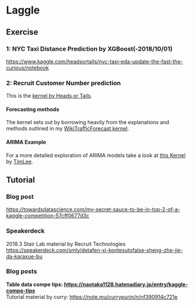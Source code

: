 # Laggle

## Exercise
### 1: NYC Taxi Distance Prediction by XGBoost(-2018/10/01)  
https://www.kaggle.com/headsortails/nyc-taxi-eda-update-the-fast-the-curious/notebook  

### 2: Recruit Customer Number prediction   
This is the [kernel by Heads or Tails](https://www.kaggle.com/headsortails/be-my-guest-recruit-restaurant-eda/data).  

#### Forecasting methods  
The kernel sets out by borrowing heavily from the explanations and methods outlined in my [WikiTrafficForecast kernel](https://www.kaggle.com/headsortails/wiki-traffic-forecast-exploration-wtf-eda).  

#### ARIMA Example  
For a more detailed exploration of ARIMA models take a look at [this Kernel](https://www.kaggle.com/timolee/feeling-hungry-a-beginner-s-guide-to-arima-models) by [TimLee](https://www.kaggle.com/timolee).  



## Tutorial
### Blog post
https://towardsdatascience.com/my-secret-sauce-to-be-in-top-2-of-a-kaggle-competition-57cff0677d3c  

### Speakerdeck
2018.3 Stair Lab material by Recruit Technologies  
https://speakerdeck.com/smly/detafen-xi-kontesutofalse-sheng-zhe-jie-da-karaxue-bu  

### Blog posts
**Table data compe tips: https://naotaka1128.hatenadiary.jp/entry/kaggle-compe-tips**  
Tutorial material by curry: https://note.mu/currypurin/n/nf390914c721e   

